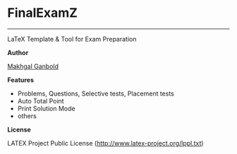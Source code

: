 # FinalExamZ

***

LaTeX Template & Tool for Exam Preparation

**Author** 

[Makhgal Ganbold](https://galaa.net/)

**Features**
  - Problems, Questions, Selective tests, Placement tests
  - Auto Total Point
  - Print Solution Mode
  - others

**License**

LATEX Project Public License (http://www.latex-project.org/lppl.txt)
